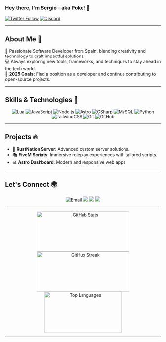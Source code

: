 ### Hey there, I'm Sergio - aka Poke! 👋

[![Twitter Follow](https://img.shields.io/badge/follow-%40PokeSerGG-1DA1F2?logo=twitter&style=flat-square)](https://twitter.com/intent/follow?original_referer=https%3A%2F%2Fgithub.com%2FPokeSer&screen_name=PokeSerGG)
[![Discord](https://img.shields.io/badge/Discord-Poke%234935-5865F2?logo=discord&style=flat-square)](https://discordapp.com/users/296733948619390980)

---

## About Me 🌟

🎯 Passionate Software Developer from Spain, blending creativity and technology to craft impactful solutions.  
💻 Always exploring new tools, frameworks, and techniques to stay ahead in the tech world.  
🚀 **2025 Goals:** Find a position as a developer and continue contributing to open-source projects.

---

## Skills & Technologies 🚀

<div align="center">
    <img src="https://img.shields.io/badge/Lua-%23007788.svg?style=flat-square&logo=lua&logoColor=white" alt="Lua" />
    <img src="https://img.shields.io/badge/JavaScript-%23F7DF1E.svg?style=flat-square&logo=javascript&logoColor=black" alt="JavaScript" />
    <img src="https://img.shields.io/badge/Node.js-%23339933.svg?style=flat-square&logo=node.js&logoColor=white" alt="Node.js" />
    <img src="https://img.shields.io/badge/Astro-%23FF5D01.svg?style=flat-square&logo=astro&logoColor=white" alt="Astro" />
    <img src="https://img.shields.io/badge/C%23-%23239120.svg?style=flat-square&logo=csharp&logoColor=white" alt="CSharp" />
    <img src="https://img.shields.io/badge/MySQL-%234479A1.svg?style=flat-square&logo=mysql&logoColor=white" alt="MySQL" />
    <img src="https://img.shields.io/badge/Python-%233776AB.svg?style=flat-square&logo=python&logoColor=white" alt="Python" />
    <img src="https://img.shields.io/badge/TailwindCSS-%2306B6D4.svg?style=flat-square&logo=tailwind-css&logoColor=white" alt="TailwindCSS" />
    <img src="https://img.shields.io/badge/Git-%23F05033.svg?style=flat-square&logo=git&logoColor=white" alt="Git" />
    <img src="https://img.shields.io/badge/GitHub-%23181717.svg?style=flat-square&logo=github&logoColor=white" alt="GitHub" />
</div>

---

## Projects 🔥

- 🌟 **RustNation Server**: Advanced custom server solutions.
- 🎭 **FiveM Scripts**: Immersive roleplay experiences with tailored scripts.
- 📊 **Astro Dashboard**: Modern and responsive web apps.

---

## Let's Connect 🌍

<div align="center">
    <a href="mailto:contact.pokeser@protonmail.com">
        <img alt="Email" src="https://img.shields.io/badge/Email-%23000?style=flat-square&logo=protonmail&logoColor=white" />
    </a>
    <a href="https://youtube.com/PokeSer" alt="Youtube">
        <img src="https://img.shields.io/badge/YouTube-%23FF0000.svg?style=flat-square&logo=youtube&logoColor=white" />
    </a>
    <a href="https://twitter.com/PokeSerGG" alt="Twitter">
        <img src="https://img.shields.io/badge/Twitter-%231DA1F2.svg?style=flat-square&logo=twitter&logoColor=white" />
    </a>
    <a href="https://instagram.com/PokeSerGG" alt="Instagram">
        <img src="https://img.shields.io/badge/Instagram-%23E4405F.svg?style=flat-square&logo=instagram&logoColor=white" />
    </a>
</div>

---

<div align="center">
  <img src="https://github-readme-stats-zeta-five-32.vercel.app/api?username=PokeSer&show_icons=true&theme=radical&hide_border=true" width="300" height="130" alt="GitHub Stats" />
  <img src="https://github-readme-streak-stats.herokuapp.com?user=PokeSer&theme=radical&hide_border=true" width="300" height="130" alt="GitHub Streak" />
  <img src="https://github-readme-stats-zeta-five-32.vercel.app/api/top-langs/?username=PokeSer&layout=compact&theme=radical&hide_border=true" width="250" height="130" alt="Top Languages" />
</div>

---

[devrepositories]: https://github.com/PokeSer?tab=repositories
[twitter]: https://twitter.com/PokeSerGG
[youtube]: https://youtube.com/PokeSer
[instagram]: https://instagram.com/PokeSerGG
